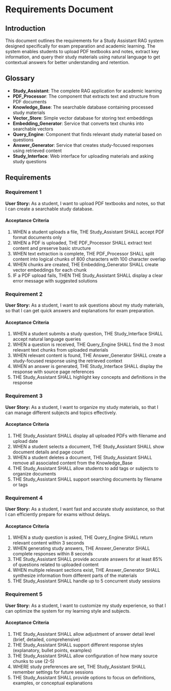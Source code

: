 # Requirements Document

## Introduction

This document outlines the requirements for a Study Assistant RAG system designed specifically for exam preparation and academic learning. The system enables students to upload PDF textbooks and notes, extract key information, and query their study materials using natural language to get contextual answers for better understanding and retention.

## Glossary

- **Study_Assistant**: The complete RAG application for academic learning
- **PDF_Processor**: The component that extracts text and structure from PDF documents
- **Knowledge_Base**: The searchable database containing processed study materials
- **Vector_Store**: Simple vector database for storing text embeddings
- **Embedding_Generator**: Service that converts text chunks into searchable vectors
- **Query_Engine**: Component that finds relevant study material based on questions
- **Answer_Generator**: Service that creates study-focused responses using retrieved content
- **Study_Interface**: Web interface for uploading materials and asking study questions

## Requirements

### Requirement 1

**User Story:** As a student, I want to upload PDF textbooks and notes, so that I can create a searchable study database.

#### Acceptance Criteria

1. WHEN a student uploads a file, THE Study_Assistant SHALL accept PDF format documents only
2. WHEN a PDF is uploaded, THE PDF_Processor SHALL extract text content and preserve basic structure
3. WHEN text extraction is complete, THE PDF_Processor SHALL split content into logical chunks of 800 characters with 100 character overlap
4. WHEN chunks are created, THE Embedding_Generator SHALL create vector embeddings for each chunk
5. IF a PDF upload fails, THEN THE Study_Assistant SHALL display a clear error message with suggested solutions

### Requirement 2

**User Story:** As a student, I want to ask questions about my study materials, so that I can get quick answers and explanations for exam preparation.

#### Acceptance Criteria

1. WHEN a student submits a study question, THE Study_Interface SHALL accept natural language queries
2. WHEN a question is received, THE Query_Engine SHALL find the 3 most relevant text chunks from uploaded materials
3. WHEN relevant content is found, THE Answer_Generator SHALL create a study-focused response using the retrieved context
4. WHEN an answer is generated, THE Study_Interface SHALL display the response with source page references
5. THE Study_Assistant SHALL highlight key concepts and definitions in the response

### Requirement 3

**User Story:** As a student, I want to organize my study materials, so that I can manage different subjects and topics effectively.

#### Acceptance Criteria

1. THE Study_Assistant SHALL display all uploaded PDFs with filename and upload date
2. WHEN a student selects a document, THE Study_Assistant SHALL show document details and page count
3. WHEN a student deletes a document, THE Study_Assistant SHALL remove all associated content from the Knowledge_Base
4. THE Study_Assistant SHALL allow students to add tags or subjects to organize documents
5. THE Study_Assistant SHALL support searching documents by filename or tags

### Requirement 4

**User Story:** As a student, I want fast and accurate study assistance, so that I can efficiently prepare for exams without delays.

#### Acceptance Criteria

1. WHEN a study question is asked, THE Query_Engine SHALL return relevant content within 3 seconds
2. WHEN generating study answers, THE Answer_Generator SHALL complete responses within 8 seconds
3. THE Study_Assistant SHALL provide accurate answers for at least 85% of questions related to uploaded content
4. WHEN multiple relevant sections exist, THE Answer_Generator SHALL synthesize information from different parts of the materials
5. THE Study_Assistant SHALL handle up to 5 concurrent study sessions

### Requirement 5

**User Story:** As a student, I want to customize my study experience, so that I can optimize the system for my learning style and subjects.

#### Acceptance Criteria

1. THE Study_Assistant SHALL allow adjustment of answer detail level (brief, detailed, comprehensive)
2. THE Study_Assistant SHALL support different response styles (explanatory, bullet points, examples)
3. THE Study_Assistant SHALL allow configuration of how many source chunks to use (2-5)
4. WHERE study preferences are set, THE Study_Assistant SHALL remember settings for future sessions
5. THE Study_Assistant SHALL provide options to focus on definitions, examples, or conceptual explanations